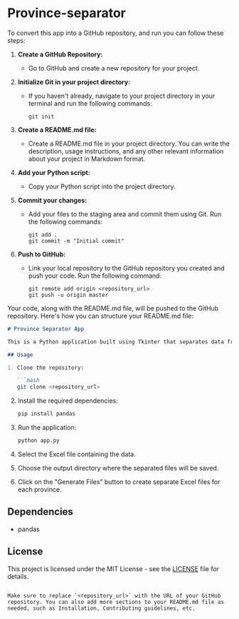 # Province-separator
To convert this app into a GitHub repository, and run you can follow these steps:

1. **Create a GitHub Repository:**
   - Go to GitHub and create a new repository for your project.

2. **Initialize Git in your project directory:**
   - If you haven't already, navigate to your project directory in your terminal and run the following commands:
     ```
     git init
     ```

3. **Create a README.md file:**
   - Create a README.md file in your project directory. You can write the description, usage instructions, and any other relevant information about your project in Markdown format.

4. **Add your Python script:**
   - Copy your Python script into the project directory.

5. **Commit your changes:**
   - Add your files to the staging area and commit them using Git. Run the following commands:
     ```
     git add .
     git commit -m "Initial commit"
     ```

6. **Push to GitHub:**
   - Link your local repository to the GitHub repository you created and push your code. Run the following command:
     ```
     git remote add origin <repository_url>
     git push -u origin master
     ```

Your code, along with the README.md file, will be pushed to the GitHub repository. Here's how you can structure your README.md file:

```markdown
# Province Separator App

This is a Python application built using Tkinter that separates data from one Excel file into multiple Excel files based on province names.

## Usage

1. Clone the repository:

   ```bash
   git clone <repository_url>
   ```

2. Install the required dependencies:

   ```bash
   pip install pandas
   ```

3. Run the application:

   ```bash
   python app.py
   ```

4. Select the Excel file containing the data.

5. Choose the output directory where the separated files will be saved.

6. Click on the "Generate Files" button to create separate Excel files for each province.

## Dependencies

- pandas

## License

This project is licensed under the MIT License - see the [LICENSE](LICENSE) file for details.
```

Make sure to replace `<repository_url>` with the URL of your GitHub repository. You can also add more sections to your README.md file as needed, such as Installation, Contributing guidelines, etc.
